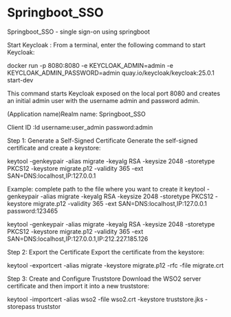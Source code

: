 # Springboot_SSO
Springboot_SSO - single sign-on using springboot


Start Keycloak :
From a terminal, enter the following command to start Keycloak:

docker run -p 8080:8080 -e KEYCLOAK_ADMIN=admin -e KEYCLOAK_ADMIN_PASSWORD=admin quay.io/keycloak/keycloak:25.0.1 start-dev

This command starts Keycloak exposed on the local port 8080 and creates an initial admin user with the username admin and password admin.

(Application name)Realm name: Springboot_SSO

Client ID :Id
username:user_admin
password:admin

Step 1: Generate a Self-Signed Certificate
Generate the self-signed certificate and create a keystore:

keytool -genkeypair -alias migrate -keyalg RSA -keysize 2048 -storetype PKCS12 -keystore migrate.p12 -validity 365 -ext SAN=DNS:localhost,IP:127.0.0.1

Example: complete path to the file where you want to create it  keytool -genkeypair -alias migrate -keyalg RSA -keysize 2048 -storetype PKCS12 -keystore migrate.p12 -validity 365 -ext SAN=DNS:localhost,IP:127.0.0.1
password:123465

keytool -genkeypair -alias migrate -keyalg RSA -keysize 2048 -storetype PKCS12 -keystore migrate.p12 -validity 365 -ext SAN=DNS:localhost,IP:127.0.0.1,IP:212.227.185.126


Step 2: Export the Certificate
Export the certificate from the keystore:

keytool -exportcert -alias migrate -keystore migrate.p12 -rfc -file migrate.crt

Step 3: Create and Configure Truststore
Download the WSO2 server certificate and then import it into a new truststore:

keytool -importcert -alias wso2 -file wso2.crt -keystore truststore.jks -storepass truststor







